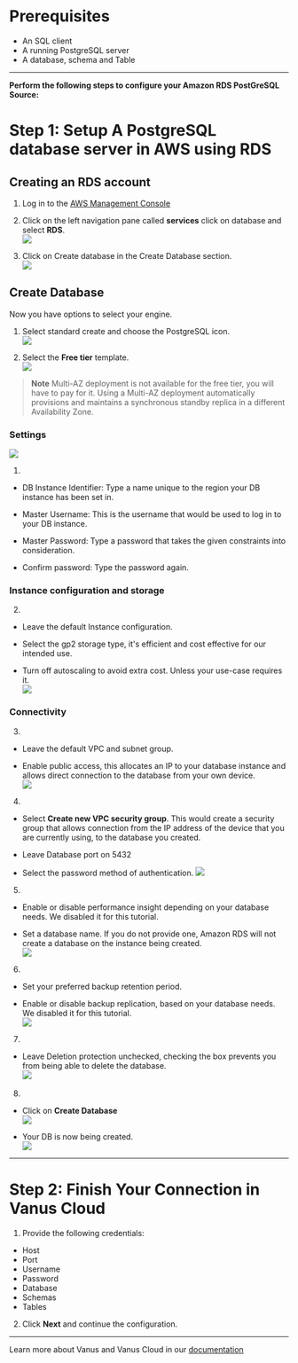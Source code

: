 #  
# Prerequisites

- An SQL client
- A running PostgreSQL server
- A database, schema and Table

---

**Perform the following steps to configure your Amazon RDS PostGreSQL Source:**

# Step 1: Setup A PostgreSQL database server in AWS using RDS  

## Creating an RDS account  
1. Log in to the [AWS Management Console](https://aws.amazon.com/)   

2. Click on the left navigation pane called **services** click on database and select **RDS**.   
![](images/3.png)   


3. Click on Create database in the Create Database section.  
![](images/4.png)   


## Create Database  
Now you have options to select your engine.  

1. Select standard create and choose the PostgreSQL icon.   
![](images/5.png)   


2. Select the **Free tier** template.   
![](images/6.png)   


>**Note** Multi-AZ deployment is not available for the free tier, you will have to pay for it. Using a Multi-AZ deployment automatically provisions and maintains a synchronous standby replica in a different Availability Zone.   


### Settings   
![](images/7.png)   

1.
- DB Instance Identifier: Type a name unique to the region your DB instance has been set in.  

- Master Username: This is the username that would be used to log in to your DB instance.  

- Master Password: Type a password that takes the given constraints into consideration.  

- Confirm password: Type the password again.   


### Instance configuration and storage

2.
- Leave the default Instance configuration.  

- Select the gp2 storage type, it's efficient and cost effective for our intended use.  

- Turn off autoscaling to avoid extra cost. Unless your use-case requires it.   
![](images/8.png)   


### Connectivity  
3.
- Leave the default VPC and subnet group.  

- Enable public access, this allocates an IP to your database instance and allows direct connection to the database from your own device.  
![](images/9.png)   


4.
- Select **Create new VPC security group**. This would create a security group that allows connection from the IP address of the device that you are currently using, to the database you created.

- Leave Database port on 5432   

- Select the password method of authentication.
![](images/10.png)   


5.
- Enable or disable performance insight depending on your database needs. We disabled it for this tutorial.  

- Set a database name. If you do not provide one, Amazon RDS will not create a database on the instance being created.   
![](images/11.png)   


6.
- Set your preferred backup retention period.  

- Enable or disable backup replication, based on your database needs. We disabled it for this tutorial.  
![](images/12.png)   


7.
- Leave Deletion protection unchecked, checking the box prevents you from being able to delete the database.  
![](images/13.png)   


8.
- Click on **Create Database**  
![](images/14.png)   


- Your DB is now being created.  
![](images/15.png)  

---

# Step 2: Finish Your Connection in Vanus Cloud  

1. Provide the following credentials: 
- Host 
- Port 
- Username 
- Password 
- Database 
- Schemas 
- Tables   

2. Click **Next** and continue the configuration.

---

Learn more about Vanus and Vanus Cloud in our [documentation](https://docs.vanus.ai/getting-started/what-is-vanus)